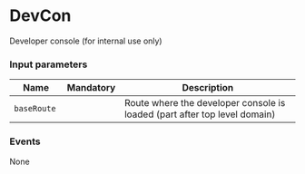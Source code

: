 # DevCon

Developer console (for internal use only)

### Input parameters

| Name                   | Mandatory | Description
|------------------------|:---------:|-------------
| `baseRoute `           |           | Route where the developer console is loaded (part after top level domain)

### Events

None

